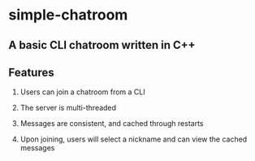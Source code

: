# simple-chatroom

## A basic CLI chatroom written in C++

## Features

1. Users can join a chatroom from a CLI

2. The server is multi-threaded

3. Messages are consistent, and cached through restarts

4. Upon joining, users will select a nickname and can view the cached messages
